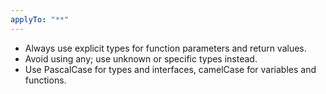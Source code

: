 ```yaml
---
applyTo: "**"
---
```


- Always use explicit types for function parameters and return values.
- Avoid using any; use unknown or specific types instead.
- Use PascalCase for types and interfaces, camelCase for variables and functions.
